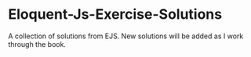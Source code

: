 # Eloquent-Js-Exercise-Solutions
A collection of solutions from EJS. New solutions will be added as I work through the book.
